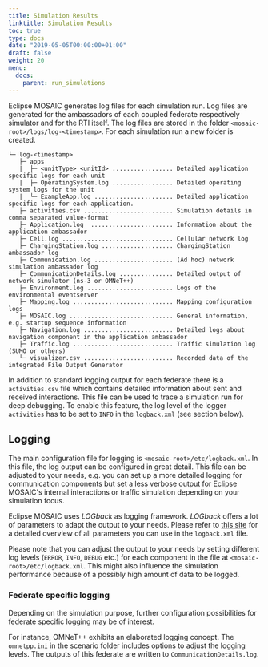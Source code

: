 ```yaml
---
title: Simulation Results
linktitle: Simulation Results
toc: true
type: docs
date: "2019-05-05T00:00:00+01:00"
draft: false
weight: 20
menu:
  docs:
    parent: run_simulations
---
```


Eclipse MOSAIC generates log files for each simulation run. Log files are generated for the ambassadors of each
coupled federate respectively simulator and for the RTI itself. The log files are stored in the 
folder `<mosaic-root>/logs/log-<timestamp>`. For each simulation run a new folder is created.

```FOLDER
└─ log-<timestamp>
   ├─ apps
   |  ├─ <unitType>_<unitId> ................. Detailed application specific logs for each unit
   |  ├─ OperatingSystem.log ................. Detailed operating system logs for the unit
   |  └─ ExampleApp.log ...................... Detailed application specific logs for each application.
   ├─ activities.csv ......................... Simulation details in comma separated value-format
   ├─ Application.log  ....................... Information about the application ambassador
   ├─ Cell.log ............................... Cellular network log
   ├─ ChargingStation.log .................... ChargingStation ambassador log
   ├─ Communication.log ...................... (Ad hoc) network simulation ambassador log
   ├─ CommunicationDetails.log ............... Detailed output of network simulator (ns-3 or OMNeT++)
   ├─ Environment.log ........................ Logs of the environmental eventserver
   ├─ Mapping.log ............................ Mapping configuration logs
   ├─ MOSAIC.log ............................. General information, e.g. startup sequence information
   ├─ Navigation.log ......................... Detailed logs about navigation component in the application ambassador
   ├─ Traffic.log ............................ Traffic simulation log (SUMO or others)
   └─ visualizer.csv ......................... Recorded data of the integrated File Output Generator
```

In addition to standard logging output for each federate there is a `activities.csv` file which contains
detailed information about sent and received interactions. This file can be used to trace a
simulation run for deep debugging. To enable this feature, the log level of the logger `activities` has to be 
set to `INFO` in the `logback.xml` (see section below). 

## Logging

The main configuration file for logging is `<mosaic-root>/etc/logback.xml`. In this file, the log output 
can be configured in great detail. This file can be adjusted to your needs, e.g. you can set up a more detailed logging
for communication components but set a less verbose output for Eclipse MOSAIC's internal interactions or traffic
simulation depending on your simulation focus.

Eclipse MOSAIC uses *LOGback* as logging framework. *LOGback* offers a lot of parameters to adapt the output to your needs. Please refer to 
[this site](https://logback.qos.ch/manual/layouts.html#ClassicPatternLayout) for a detailed overview of all
parameters you can use in the `logback.xml` file.

Please note that you can adjust the output to your needs by setting different log levels (`ERROR`, `INFO`,
`DEBUG` etc.) for each component in the file at `<mosaic-root>/etc/logback.xml`. This might also influence
the simulation performance because of a possibly high amount of data to be logged.

### Federate specific logging

Depending on the simulation purpose, further configuration possibilities for federate specific logging
may be of interest.

For instance, OMNeT++ exhibits an elaborated logging concept. The `omnetpp.ini` in the scenario folder
includes options to adjust the logging levels. The outputs of this federate are written to `CommunicationDetails.log`.